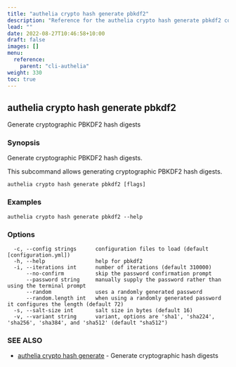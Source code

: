 ```yaml
---
title: "authelia crypto hash generate pbkdf2"
description: "Reference for the authelia crypto hash generate pbkdf2 command."
lead: ""
date: 2022-08-27T10:46:58+10:00
draft: false
images: []
menu:
  reference:
    parent: "cli-authelia"
weight: 330
toc: true
---
```


## authelia crypto hash generate pbkdf2

Generate cryptographic PBKDF2 hash digests

### Synopsis

Generate cryptographic PBKDF2 hash digests.

This subcommand allows generating cryptographic PBKDF2 hash digests.

```
authelia crypto hash generate pbkdf2 [flags]
```

### Examples

```
authelia crypto hash generate pbkdf2 --help
```

### Options

```
  -c, --config strings      configuration files to load (default [configuration.yml])
  -h, --help                help for pbkdf2
  -i, --iterations int      number of iterations (default 310000)
      --no-confirm          skip the password confirmation prompt
      --password string     manually supply the password rather than using the terminal prompt
      --random              uses a randomly generated password
      --random.length int   when using a randomly generated password it configures the length (default 72)
  -s, --salt-size int       salt size in bytes (default 16)
  -v, --variant string      variant, options are 'sha1', 'sha224', 'sha256', 'sha384', and 'sha512' (default "sha512")
```

### SEE ALSO

* [authelia crypto hash generate](authelia_crypto_hash_generate.md)	 - Generate cryptographic hash digests

